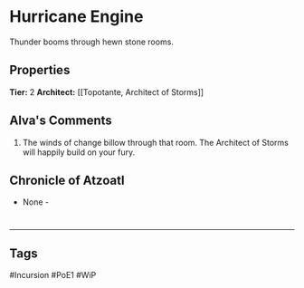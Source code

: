 # Hurricane Engine
Thunder booms through hewn stone rooms.

## Properties
**Tier:** 2
**Architect:** [[Topotante, Architect of Storms]]

## Alva's Comments
1. The winds of change billow through that room. The Architect of Storms will happily build on your fury.

## Chronicle of Atzoatl
- None -

#
---
## Tags
#Incursion
#PoE1
#WiP
